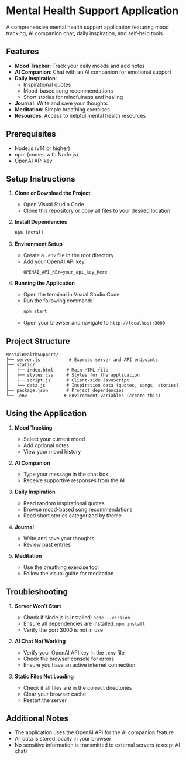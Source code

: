# Mental Health Support Application

A comprehensive mental health support application featuring mood tracking, AI companion chat, daily inspiration, and self-help tools.

## Features

- **Mood Tracker**: Track your daily moods and add notes
- **AI Companion**: Chat with an AI companion for emotional support
- **Daily Inspiration**: 
  - Inspirational quotes
  - Mood-based song recommendations
  - Short stories for mindfulness and healing
- **Journal**: Write and save your thoughts
- **Meditation**: Simple breathing exercises
- **Resources**: Access to helpful mental health resources

## Prerequisites

- Node.js (v14 or higher)
- npm (comes with Node.js)
- OpenAI API key

## Setup Instructions

1. **Clone or Download the Project**
   - Open Visual Studio Code
   - Clone this repository or copy all files to your desired location

2. **Install Dependencies**
   ```bash
   npm install
   ```

3. **Environment Setup**
   - Create a `.env` file in the root directory
   - Add your OpenAI API key:
     ```
     OPENAI_API_KEY=your_api_key_here
     ```

4. **Running the Application**
   - Open the terminal in Visual Studio Code
   - Run the following command:
     ```bash
     npm start
     ```
   - Open your browser and navigate to `http://localhost:3000`

## Project Structure

```
MentalHealthSupport/
├── server.js           # Express server and API endpoints
├── static/
│   ├── index.html     # Main HTML file
│   ├── styles.css     # Styles for the application
│   ├── script.js      # Client-side JavaScript
│   └── data.js        # Inspiration data (quotes, songs, stories)
├── package.json       # Project dependencies
└── .env              # Environment variables (create this)
```

## Using the Application

1. **Mood Tracking**
   - Select your current mood
   - Add optional notes
   - View your mood history

2. **AI Companion**
   - Type your message in the chat box
   - Receive supportive responses from the AI

3. **Daily Inspiration**
   - Read random inspirational quotes
   - Browse mood-based song recommendations
   - Read short stories categorized by theme

4. **Journal**
   - Write and save your thoughts
   - Review past entries

5. **Meditation**
   - Use the breathing exercise tool
   - Follow the visual guide for meditation

## Troubleshooting

1. **Server Won't Start**
   - Check if Node.js is installed: `node --version`
   - Ensure all dependencies are installed: `npm install`
   - Verify the port 3000 is not in use

2. **AI Chat Not Working**
   - Verify your OpenAI API key in the `.env` file
   - Check the browser console for errors
   - Ensure you have an active internet connection

3. **Static Files Not Loading**
   - Check if all files are in the correct directories
   - Clear your browser cache
   - Restart the server

## Additional Notes

- The application uses the OpenAI API for the AI companion feature
- All data is stored locally in your browser
- No sensitive information is transmitted to external servers (except AI chat)

